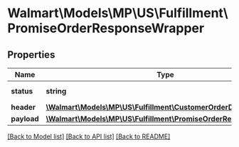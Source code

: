 # Walmart\Models\MP\US\Fulfillment\PromiseOrderResponseWrapper

## Properties

Name | Type | Description | Notes
------------ | ------------- | ------------- | -------------
**status** | **string** | Response status. | [optional]
**header** | [**\Walmart\Models\MP\US\Fulfillment\CustomerOrderDetailsHeader**](CustomerOrderDetailsHeader.md) |  | [optional]
**payload** | [**\Walmart\Models\MP\US\Fulfillment\PromiseOrderResponsePayload**](PromiseOrderResponsePayload.md) |  | [optional]


[[Back to Model list]](./) [[Back to API list]](../../../../../README.md#supported-apis) [[Back to README]](../../../../../README.md)
